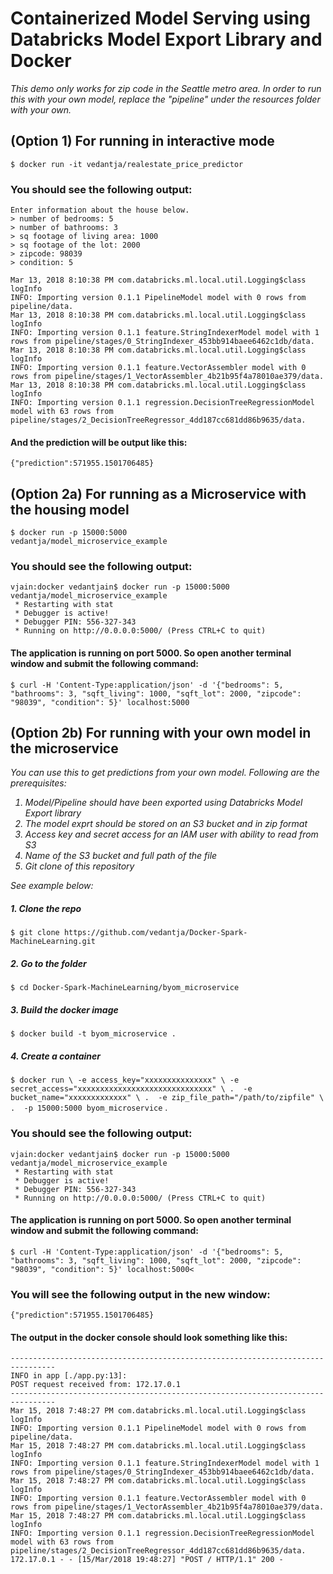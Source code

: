# Containerized Model Serving using Databricks Model Export Library and Docker

<i>This demo only works for zip code in the Seattle metro area. In order to run this with your own model, replace the "pipeline" under the resources folder with your own. </i>

## (Option 1) For running in interactive mode


<code>$ docker run -it vedantja/realestate_price_predictor</code>

### You should see the following output:
```
Enter information about the house below.
> number of bedrooms: 5 
> number of bathrooms: 3 
> sq footage of living area: 1000
> sq footage of the lot: 2000
> zipcode: 98039
> condition: 5
```
```
Mar 13, 2018 8:10:38 PM com.databricks.ml.local.util.Logging$class logInfo
INFO: Importing version 0.1.1 PipelineModel model with 0 rows from pipeline/data.
Mar 13, 2018 8:10:38 PM com.databricks.ml.local.util.Logging$class logInfo
INFO: Importing version 0.1.1 feature.StringIndexerModel model with 1 rows from pipeline/stages/0_StringIndexer_453bb914baee6462c1db/data.
Mar 13, 2018 8:10:38 PM com.databricks.ml.local.util.Logging$class logInfo
INFO: Importing version 0.1.1 feature.VectorAssembler model with 0 rows from pipeline/stages/1_VectorAssembler_4b21b95f4a78010ae379/data.
Mar 13, 2018 8:10:38 PM com.databricks.ml.local.util.Logging$class logInfo
INFO: Importing version 0.1.1 regression.DecisionTreeRegressionModel model with 63 rows from pipeline/stages/2_DecisionTreeRegressor_4dd187cc681dd86b9635/data.
```

#### And the prediction will be output like this: 
``` 
{"prediction":571955.1501706485} 
```

## (Option 2a) For running as a Microservice with the housing model

<code>$ docker run -p 15000:5000 vedantja/model_microservice_example</code>
### You should see the following output:
```
vjain:docker vedantjain$ docker run -p 15000:5000 vedantja/model_microservice_example
 * Restarting with stat
 * Debugger is active!
 * Debugger PIN: 556-327-343
 * Running on http://0.0.0.0:5000/ (Press CTRL+C to quit)
```
#### The application is running on port 5000. So open another terminal window and submit the following command:

<code>$ curl -H 'Content-Type:application/json' -d '{"bedrooms": 5, "bathrooms": 3,  "sqft_living": 1000, "sqft_lot": 2000, "zipcode": "98039", "condition": 5}' localhost:5000</code>

## (Option 2b) For running with your own model in the microservice

<i>You can use this to get predictions from your own model. Following are the prerequisites:
1. Model/Pipeline should have been exported using Databricks Model Export library
2. The model exprt should be stored on an S3 bucket and in zip format
3. Access key and secret access for an IAM user with ability to read from S3
4. Name of the S3 bucket and full path of the file
5. Git clone of this repository

See example below:</i>

##### 1. Clone the repo
`$ git clone https://github.com/vedantja/Docker-Spark-MachineLearning.git`

##### 2. Go to the folder

`$ cd Docker-Spark-MachineLearning/byom_microservice`

##### 3. Build the docker image
`$ docker build -t byom_microservice .`

##### 4. Create a container
`$ docker run \
-e access_key="xxxxxxxxxxxxxxx" \
-e secret_access="xxxxxxxxxxxxxxxxxxxxxxxxxxxxxx" \ . 
-e bucket_name="xxxxxxxxxxxxx" \ . 
-e zip_file_path="/path/to/zipfile" \ . 
-p 15000:5000 byom_microservice` . 


### You should see the following output:
```
vjain:docker vedantjain$ docker run -p 15000:5000 vedantja/model_microservice_example
 * Restarting with stat
 * Debugger is active!
 * Debugger PIN: 556-327-343
 * Running on http://0.0.0.0:5000/ (Press CTRL+C to quit)
```
#### The application is running on port 5000. So open another terminal window and submit the following command:

<code>$ curl -H 'Content-Type:application/json' -d '{"bedrooms": 5, "bathrooms": 3,  "sqft_living": 1000, "sqft_lot": 2000, "zipcode": "98039", "condition": 5}' localhost:5000<</code>


### You will see the following output in the new window:
```
{"prediction":571955.1501706485}
```
#### The output in the docker console should look something like this:
```
--------------------------------------------------------------------------------
INFO in app [./app.py:13]:
POST request received from: 172.17.0.1
--------------------------------------------------------------------------------
Mar 15, 2018 7:48:27 PM com.databricks.ml.local.util.Logging$class logInfo
INFO: Importing version 0.1.1 PipelineModel model with 0 rows from pipeline/data.
Mar 15, 2018 7:48:27 PM com.databricks.ml.local.util.Logging$class logInfo
INFO: Importing version 0.1.1 feature.StringIndexerModel model with 1 rows from pipeline/stages/0_StringIndexer_453bb914baee6462c1db/data.
Mar 15, 2018 7:48:27 PM com.databricks.ml.local.util.Logging$class logInfo
INFO: Importing version 0.1.1 feature.VectorAssembler model with 0 rows from pipeline/stages/1_VectorAssembler_4b21b95f4a78010ae379/data.
Mar 15, 2018 7:48:27 PM com.databricks.ml.local.util.Logging$class logInfo
INFO: Importing version 0.1.1 regression.DecisionTreeRegressionModel model with 63 rows from pipeline/stages/2_DecisionTreeRegressor_4dd187cc681dd86b9635/data.
172.17.0.1 - - [15/Mar/2018 19:48:27] "POST / HTTP/1.1" 200 -
```
